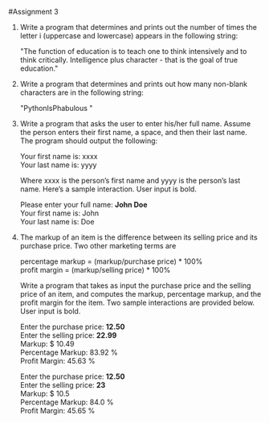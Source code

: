 #Assignment 3
1. Write a program that determines and prints out the number of times the letter i (uppercase and lowercase) appears in the following string:

	"The function of education is to teach one to think intensively and to think critically. Intelligence plus character - that is the goal of true education."

2. Write a program that determines and prints out how many non-blank characters are in the following string:

	"PythonIsPhabulous                                            "

3. Write a program that asks the user to enter his/her full name. Assume the person enters their first name, a space, and then their last name. The program should output the following:

	Your first name is: xxxx<br>
	Your last name is: yyyy

	Where xxxx is the person’s first name and yyyy is the person’s last name. Here’s a sample interaction. User input is bold.

	Please enter your full name: **John Doe**<br>
	Your first name is: John<br>
	Your last name is: Doe

4. The markup of an item is the difference between its selling price and its purchase price. Two other marketing terms are

	percentage markup = (markup/purchase price) * 100%<br>
	profit margin = (markup/selling price) * 100%

	Write a program that takes as input the purchase price and the selling price of an item, and computes the markup, percentage markup, and the profit margin for the item. Two sample interactions are provided below. User input is bold.

	Enter the purchase price: **12.50**<br>
	Enter the selling price: **22.99**<br>
	Markup: $ 10.49<br>
	Percentage Markup:  83.92 %<br>
	Profit Margin:  45.63 %

	Enter the purchase price: **12.50**<br>
	Enter the selling price: **23**<br>
	Markup: $ 10.5<br>
	Percentage Markup:  84.0 %<br>
	Profit Margin:  45.65 %
